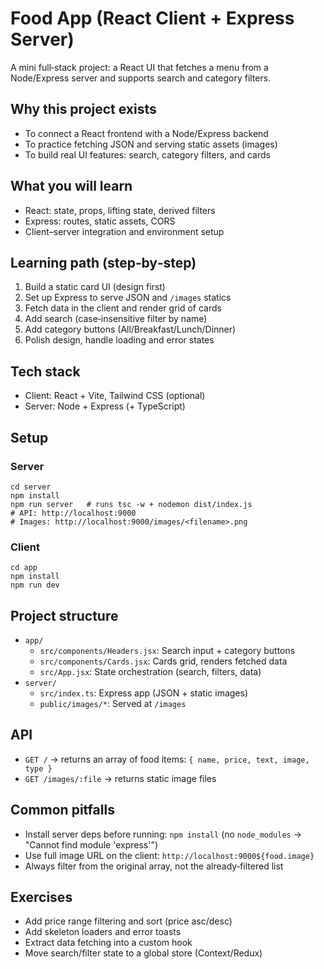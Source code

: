# Food App (React Client + Express Server)

A mini full‑stack project: a React UI that fetches a menu from a Node/Express server and supports search and category filters.

## Why this project exists
- To connect a React frontend with a Node/Express backend
- To practice fetching JSON and serving static assets (images)
- To build real UI features: search, category filters, and cards

## What you will learn
- React: state, props, lifting state, derived filters
- Express: routes, static assets, CORS
- Client–server integration and environment setup

## Learning path (step‑by‑step)
1) Build a static card UI (design first)
2) Set up Express to serve JSON and `/images` statics
3) Fetch data in the client and render grid of cards
4) Add search (case‑insensitive filter by name)
5) Add category buttons (All/Breakfast/Lunch/Dinner)
6) Polish design, handle loading and error states

## Tech stack
- Client: React + Vite, Tailwind CSS (optional)
- Server: Node + Express (+ TypeScript)

## Setup
### Server
```
cd server
npm install
npm run server   # runs tsc -w + nodemon dist/index.js
# API: http://localhost:9000
# Images: http://localhost:9000/images/<filename>.png
```

### Client
```
cd app
npm install
npm run dev
```

## Project structure
- `app/`
  - `src/components/Headers.jsx`: Search input + category buttons
  - `src/components/Cards.jsx`: Cards grid, renders fetched data
  - `src/App.jsx`: State orchestration (search, filters, data)
- `server/`
  - `src/index.ts`: Express app (JSON + static images)
  - `public/images/*`: Served at `/images`

## API
- `GET /` → returns an array of food items: `{ name, price, text, image, type }`
- `GET /images/:file` → returns static image files

## Common pitfalls
- Install server deps before running: `npm install` (no `node_modules` → "Cannot find module 'express'")
- Use full image URL on the client: `http://localhost:9000${food.image}`
- Always filter from the original array, not the already‑filtered list

## Exercises
- Add price range filtering and sort (price asc/desc)
- Add skeleton loaders and error toasts
- Extract data fetching into a custom hook
- Move search/filter state to a global store (Context/Redux)
